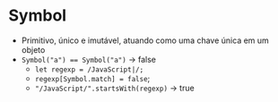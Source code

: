 # Symbol
- Primitivo, único e imutável, atuando como uma chave única em um objeto
- `Symbol("a") == Symbol("a")` -> false
  - `let regexp = /JavaScript|/;`
  - `regexp[Symbol.match] = false`;
  - `"/JavaScript/".startsWith(regexp)` -> true 